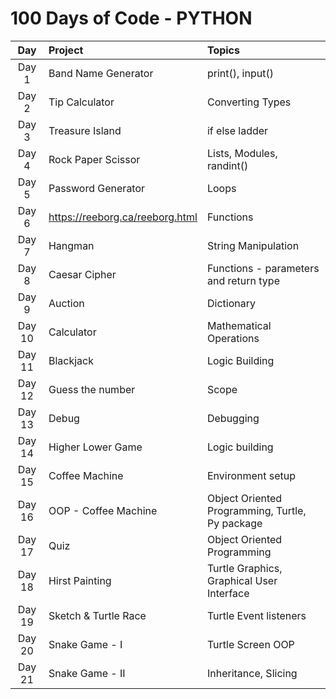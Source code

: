 # 100 Days of Code - PYTHON

|  Day   | Project                         | Topics                                          |
|:------:|:--------------------------------|:------------------------------------------------|
| Day 1  | Band Name Generator             | print(), input()                                |
| Day 2  | Tip Calculator                  | Converting Types                                |
| Day 3  | Treasure Island                 | if else ladder                                  |
| Day 4  | Rock Paper Scissor              | Lists, Modules, randint()                       |
| Day 5  | Password Generator              | Loops                                           |
| Day 6  | https://reeborg.ca/reeborg.html | Functions                                       |
| Day 7  | Hangman                         | String Manipulation                             |
| Day 8  | Caesar Cipher                   | Functions - parameters and return type          |
| Day 9  | Auction                         | Dictionary                                      |
| Day 10 | Calculator                      | Mathematical Operations                         |
| Day 11 | Blackjack                       | Logic Building                                  |
| Day 12 | Guess the number                | Scope                                           |
| Day 13 | Debug                           | Debugging                                       |
| Day 14 | Higher Lower Game               | Logic building                                  |
| Day 15 | Coffee Machine                  | Environment setup                               |
| Day 16 | OOP - Coffee Machine            | Object Oriented Programming, Turtle, Py package |
| Day 17 | Quiz                            | Object Oriented Programming                     |
| Day 18 | Hirst Painting                  | Turtle Graphics, Graphical User Interface       |
| Day 19 | Sketch & Turtle Race            | Turtle Event listeners                          |
| Day 20 | Snake Game - I                  | Turtle Screen OOP                               |
| Day 21 | Snake Game - II                 | Inheritance, Slicing                            |